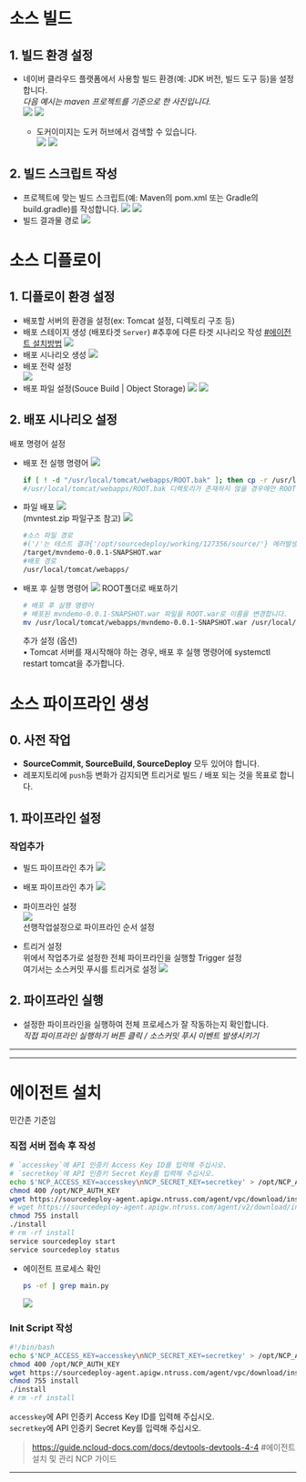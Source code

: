 # 소스 빌드

## 1. 빌드 환경 설정

- 네이버 클라우드 플랫폼에서 사용할 빌드 환경(예: JDK 버전, 빌드 도구 등)을 설정합니다. \
   _다음 예시는 maven 프로젝트를 기준으로 한 사진입니다._  
   ![](img/2023-09-15-16-07-47.png)
   ![](img/2023-09-15-16-08-14.png)

   - 도커이미지는 도커 허브에서 검색할 수 있습니다.  
   ![](img/2023-09-15-16-14-17.png) ![](img/2023-09-15-16-14-26.png)

## 2. **빌드 스크립트 작성**
   - 프로젝트에 맞는 빌드 스크립트(예: Maven의 pom.xml 또는 Gradle의 build.gradle)를 작성합니다.
   ![](img/2023-09-15-16-15-33.png) 
   ![](img/2023-09-15-16-16-15.png)
   - 빌드 결과물 경로
   ![](img/2023-09-15-16-16-53.png)

# 소스 디플로이

## 1. **디플로이 환경 설정**
- 배포할 서버의 환경을 설정(ex: Tomcat 설정, 디렉토리 구조 등)
- 배포 스테이지 생성 (배포타겟 `Server`) #추후에 다른 타겟 시나리오 작성 [#에이전트 설치방법](#에이전트-설치)
![](img/2023-09-15-16-31-11.png)
- 배포 시나리오 생성
![](img/2023-09-15-16-33-50.png)  
- 배포 전략 설정  
![](img/2023-09-15-16-34-32.png)
- 배포 파일 설정(Souce Build | Object Storage)
![](img/2023-09-15-16-36-09.png)
![](img/2023-09-15-16-37-18.png)

## 2. **배포 시나리오 설정**
배포 명령어 설정

- 배포 전 실행 명령어
![](img/2023-09-15-16-44-58.png)
    ```sh
    if [ ! -d "/usr/local/tomcat/webapps/ROOT.bak" ]; then cp -r /usr/local/tomcat/webapps/ROOT /usr/local/tomcat/webapps/ROOT.bak; fi
    #/usr/local/tomcat/webapps/ROOT.bak 디렉토리가 존재하지 않을 경우에만 ROOT 디렉토리를 ROOT.bak으로 복사합니다.
    ```
- 파일 배포
![](img/2023-09-15-16-53-37.png) \
(mvntest.zip 파일구조 참고) ![](img/2023-09-15-16-53-01.png) 
    ```sh
    #소스 파일 경로 
    #('/'는 테스트 결과{'/opt/sourcedeploy/working/127356/source/'} 에러발생시 참고)
    /target/mvndemo-0.0.1-SNAPSHOT.war
    #배포 경로
    /usr/local/tomcat/webapps/
    ```

- 배포 후 실행 명령어
![](img/2023-09-15-16-57-45.png)
ROOT폴더로 배포하기
    ```sh
    # 배포 후 실행 명령어
    # 배포된 mvndemo-0.0.1-SNAPSHOT.war 파일을 ROOT.war로 이름을 변경합니다.
    mv /usr/local/tomcat/webapps/mvndemo-0.0.1-SNAPSHOT.war /usr/local/tomcat/webapps/ROOT.war
    ```
    추가 설정 (옵션) \
    •	Tomcat 서버를 재시작해야 하는 경우, 배포 후 실행 명령어에 systemctl restart tomcat을 추가합니다.


# 소스 파이프라인 생성
## 0. 사전 작업
- **SourceCommit, SourceBuild, SourceDeploy** 모두 있어야 합니다.
- 레포지토리에 `push`등 변화가 감지되면 트리거로 빌드 / 배포 되는 것을 목표로 합니다.
## 1. 파이프라인 설정
### 작업추가
- 빌드 파이프라인 추가
![](img/2023-09-15-17-35-00.png)

- 배포 파이프라인 추가
![](img/2023-09-15-17-36-19.png)

- 파이프라인 설정  
![](img/2023-09-15-17-36-51.png) \
선행작업설정으로 파이프라인 순서 설정

- 트리거 설정 \
위에서 작업추가로 설정한 전체 파이프라인을 실행할 Trigger 설정 \
여기서는 소스커밋 푸시를 트리거로 설정
![](img/2023-09-15-17-40-30.png)
## 2. 파이프라인 실행
- 설정한 파이프라인을 실행하여 전체 프로세스가 잘 작동하는지 확인합니다.  
*직접 파이프라인 실행하기 버튼 클릭 / 소스커밋 푸시 이벤트 발생시키기*

---
---
# 에이전트 설치
민간존 기준임
### 직접 서버 접속 후 작성
```sh
# `accesskey`에 API 인증키 Access Key ID를 입력해 주십시오.
# `secretkey`에 API 인증키 Secret Key를 입력해 주십시오.
echo $'NCP_ACCESS_KEY=accesskey\nNCP_SECRET_KEY=secretkey' > /opt/NCP_AUTH_KEY
chmod 400 /opt/NCP_AUTH_KEY
wget https://sourcedeploy-agent.apigw.ntruss.com/agent/vpc/download/install
# wget https://sourcedeploy-agent.apigw.ntruss.com/agent/v2/download/install #클래식(KR)
chmod 755 install
./install
# rm -rf install
service sourcedeploy start
service sourcedeploy status
```
- 에이전트 프로세스 확인
    ```sh
    ps -ef | grep main.py 
    ```
    ![](img/2023-09-15-17-23-30.png)

### Init Script 작성
```sh
#!/bin/bash
echo $'NCP_ACCESS_KEY=accesskey\nNCP_SECRET_KEY=secretkey' > /opt/NCP_AUTH_KEY
chmod 400 /opt/NCP_AUTH_KEY
wget https://sourcedeploy-agent.apigw.ntruss.com/agent/vpc/download/install
chmod 755 install
./install
# rm -rf install
```
`accesskey`에 API 인증키 Access Key ID를 입력해 주십시오. \
`secretkey`에 API 인증키 Secret Key를 입력해 주십시오.

> https://guide.ncloud-docs.com/docs/devtools-devtools-4-4 #에이전트 설치 및 관리 NCP 가이드
---